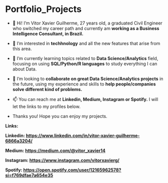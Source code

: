 # Portfolio_Projects

- 👋 Hi! I’m Vitor Xavier Guilherme, 27 years old, a graduated Civil Engineer who switched my career path and currently am **working as a Business Intelligence Consultant, in Brazil.** 

- 👀 I’m interested in **techhnology** and all the new features that arise from this area. 

- 🌱 I’m currently learning topics related to **Data Science/Analytics** field, focusing on using **SQL/Python/R languages** to study everything I can about Data.

- 💞️ I’m looking to **collaborate on great Data Science/Analytics projects** in the future, using my experience and skills to **help people/companies solve different kind of problems.**

- 📫 You can reach me at **Linkedin, Medium, Instagram or Spotify.** I will let the links to my profiles below. 

- Thanks you! Hope you can enjoy my projects.


**Links:**

**Linkedin: https://www.linkedin.com/in/vitor-xavier-guilherme-6866a3204/**

**Medium: https://medium.com/@vitor_xavier14**

**Instagram: https://www.instagram.com/vitorxavierg/**

**Spotify: https://open.spotify.com/user/12165962578?si=f769dfae7a654e35**



	
